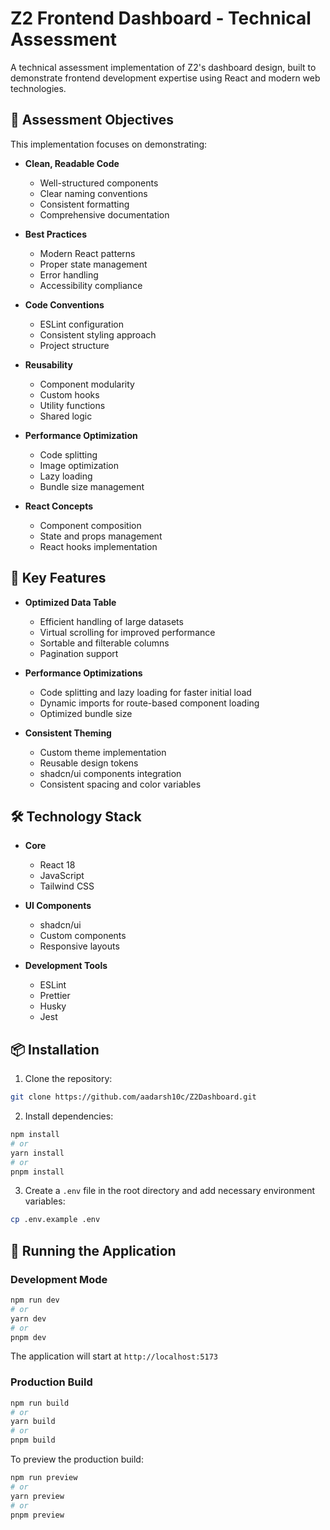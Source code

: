 # Z2 Frontend Dashboard - Technical Assessment

A technical assessment implementation of Z2's dashboard design, built to demonstrate frontend development expertise using React and modern web technologies.

## 🎯 Assessment Objectives

This implementation focuses on demonstrating:

- **Clean, Readable Code**

  - Well-structured components
  - Clear naming conventions
  - Consistent formatting
  - Comprehensive documentation

- **Best Practices**

  - Modern React patterns
  - Proper state management
  - Error handling
  - Accessibility compliance

- **Code Conventions**

  - ESLint configuration
  - Consistent styling approach
  - Project structure

- **Reusability**

  - Component modularity
  - Custom hooks
  - Utility functions
  - Shared logic

- **Performance Optimization**

  - Code splitting
  - Image optimization
  - Lazy loading
  - Bundle size management

- **React Concepts**

  - Component composition
  - State and props management
  - React hooks implementation

## 🚀 Key Features

- **Optimized Data Table**

  - Efficient handling of large datasets
  - Virtual scrolling for improved performance
  - Sortable and filterable columns
  - Pagination support

- **Performance Optimizations**

  - Code splitting and lazy loading for faster initial load
  - Dynamic imports for route-based component loading
  - Optimized bundle size

- **Consistent Theming**

  - Custom theme implementation
  - Reusable design tokens
  - shadcn/ui components integration
  - Consistent spacing and color variables


## 🛠️ Technology Stack

- **Core**

  - React 18
  - JavaScript
  - Tailwind CSS

- **UI Components**

  - shadcn/ui
  - Custom components
  - Responsive layouts

- **Development Tools**
  - ESLint
  - Prettier
  - Husky
  - Jest

## 📦 Installation

1. Clone the repository:

```bash
git clone https://github.com/aadarsh10c/Z2Dashboard.git
```

2. Install dependencies:

```bash
npm install
# or
yarn install
# or
pnpm install
```

3. Create a `.env` file in the root directory and add necessary environment variables:

```bash
cp .env.example .env
```

## 🚀 Running the Application

### Development Mode

```bash
npm run dev
# or
yarn dev
# or
pnpm dev
```

The application will start at `http://localhost:5173`

### Production Build

```bash
npm run build
# or
yarn build
# or
pnpm build
```

To preview the production build:

```bash
npm run preview
# or
yarn preview
# or
pnpm preview
```
